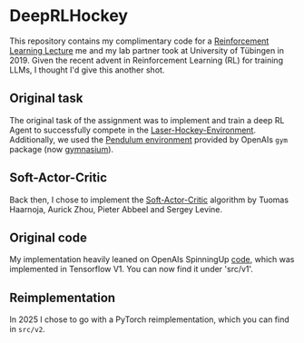 # DeepRLHockey

This repository contains my complimentary code for a 
[Reinforcement Learning Lecture](https://uni-tuebingen.de/fakultaeten/mathematisch-naturwissenschaftliche-fakultaet/fachbereiche/informatik/lehrstuehle/distributed-intelligence/home/) 
me and my lab partner took at University of Tübingen in 2019. Given the recent advent in Reinforcement Learning (RL) for training LLMs, I thought 
I'd give this another shot.
      
## Original task
The original task of the assignment was to implement and train a deep RL Agent to successfully compete in the 
[Laser-Hockey-Environment](https://github.com/martius-lab/laser-hockey-env). Additionally, we used the 
[Pendulum environment](https://gymnasium.farama.org/environments/classic_control/pendulum/) provided by OpenAIs `gym` 
package (now [gymnasium](https://gymnasium.farama.org/)).

## Soft-Actor-Critic
Back then, I chose to implement the [Soft-Actor-Critic]((https://arxiv.org/abs/1801.01290)) algorithm by Tuomas Haarnoja, 
Aurick Zhou, Pieter Abbeel and Sergey Levine. 

## Original code 
My implementation heavily leaned on OpenAIs SpinningUp 
[code](https://github.com/openai/spinningup/blob/master/spinup/algos/tf1/sac/sac.py), which was implemented in 
Tensorflow V1. You can now find it under 'src/v1'.

## Reimplementation
In 2025 I chose to go with a PyTorch reimplementation, which you can find in `src/v2`.


